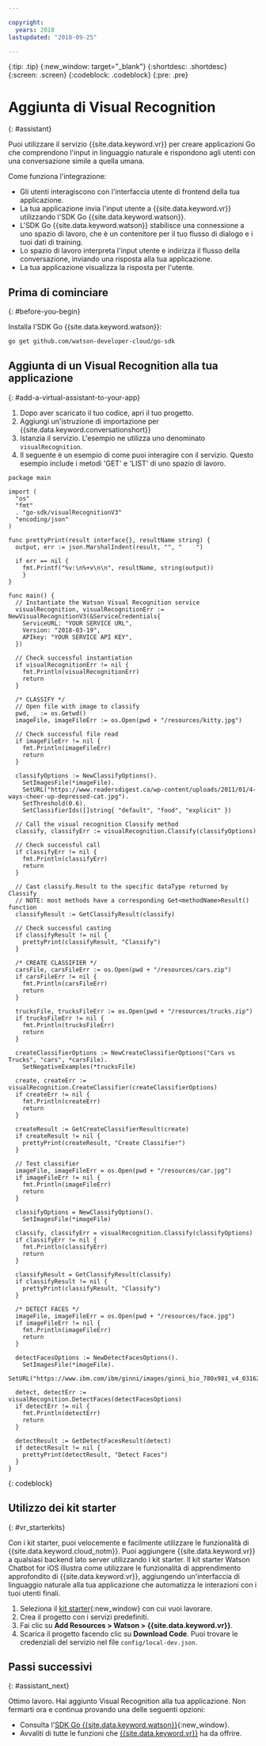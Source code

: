 ```yaml
---

copyright:
  years: 2018
lastupdated: "2018-09-25"

---
```


{:tip: .tip}
{:new_window: target="_blank"}
{:shortdesc: .shortdesc}
{:screen: .screen}
{:codeblock: .codeblock}
{:pre: .pre}

# Aggiunta di Visual Recognition
{: #assistant}

Puoi utilizzare il servizio {{site.data.keyword.vr}} per creare applicazioni Go che comprendono l'input in linguaggio naturale e rispondono agli utenti con una conversazione simile a quella umana.

Come funziona l'integrazione:

* Gli utenti interagiscono con l'interfaccia utente di frontend della tua applicazione.
* La tua applicazione invia l'input utente a {{site.data.keyword.vr}} utilizzando l'SDK Go {{site.data.keyword.watson}}.
* L'SDK Go {{site.data.keyword.watson}} stabilisce una connessione a uno spazio di lavoro, che è un contenitore per il tuo flusso di dialogo e i tuoi dati di training.
* Lo spazio di lavoro interpreta l'input utente e indirizza il flusso della conversazione, inviando una risposta alla tua applicazione.
* La tua applicazione visualizza la risposta per l'utente. 

## Prima di cominciare
{: #before-you-begin}

Installa l'SDK Go {{site.data.keyword.watson}}:
```bash
go get github.com/watson-developer-cloud/go-sdk
```
## Aggiunta di un Visual Recognition alla tua applicazione 
{: #add-a-virtual-assistant-to-your-app}

1. Dopo aver scaricato il tuo codice, apri il tuo progetto.  
2. Aggiungi un'istruzione di importazione per {{site.data.keyword.conversationshort}}
3. Istanzia il servizio. L'esempio ne utilizza uno denominato `visualRecognition`.
4. Il seguente è un esempio di come puoi interagire con il servizio. Questo esempio include i metodi 'GET' e 'LIST' di uno spazio di lavoro. 

```golang
package main

import (
  "os"
  "fmt"
  . "go-sdk/visualRecognitionV3"
  "encoding/json"
)

func prettyPrint(result interface{}, resultName string) {
  output, err := json.MarshalIndent(result, "", "    ")

  if err == nil {
    fmt.Printf("%v:\n%+v\n\n", resultName, string(output))
    }
}

func main() {
  // Instantiate the Watson Visual Recognition service
  visualRecognition, visualRecognitionErr := NewVisualRecognitionV3(&ServiceCredentials{
    ServiceURL: "YOUR SERVICE URL",
    Version: "2018-03-19",
    APIkey: "YOUR SERVICE API KEY",
  })

  // Check successful instantiation
  if visualRecognitionErr != nil {
    fmt.Println(visualRecognitionErr)
    return
  }

  /* CLASSIFY */
  // Open file with image to classify
  pwd, _ := os.Getwd()
  imageFile, imageFileErr := os.Open(pwd + "/resources/kitty.jpg")

  // Check successful file read
  if imageFileErr != nil {
    fmt.Println(imageFileErr)
    return
  }

  classifyOptions := NewClassifyOptions().
    SetImagesFile(*imageFile).
    SetURL("https://www.readersdigest.ca/wp-content/uploads/2011/01/4-ways-cheer-up-depressed-cat.jpg").
    SetThreshold(0.6).
    SetClassifierIds([]string{ "default", "food", "explicit" })

  // Call the visual recognition Classify method
  classify, classifyErr := visualRecognition.Classify(classifyOptions)

  // Check successful call
  if classifyErr != nil {
    fmt.Println(classifyErr)
    return
  }

  // Cast classify.Result to the specific dataType returned by Classify
  // NOTE: most methods have a corresponding Get<methodName>Result() function
  classifyResult := GetClassifyResult(classify)

  // Check successful casting
  if classifyResult != nil {
    prettyPrint(classifyResult, "Classify")
  }

  /* CREATE CLASSIFIER */
  carsFile, carsFileErr := os.Open(pwd + "/resources/cars.zip")
  if carsFileErr != nil {
    fmt.Println(carsFileErr)
    return
  }

  trucksFile, trucksFileErr := os.Open(pwd + "/resources/trucks.zip")
  if trucksFileErr != nil {
    fmt.Println(trucksFileErr)
    return
  }

  createClassifierOptions := NewCreateClassifierOptions("Cars vs Trucks", "cars", *carsFile).
    SetNegativeExamples(*trucksFile)

  create, createErr := visualRecognition.CreateClassifier(createClassifierOptions)
  if createErr != nil {
    fmt.Println(createErr)
    return
  }

  createResult := GetCreateClassifierResult(create)
  if createResult != nil {
    prettyPrint(createResult, "Create Classifier")
  }

  // Test classifier
  imageFile, imageFileErr = os.Open(pwd + "/resources/car.jpg")
  if imageFileErr != nil {
    fmt.Println(imageFileErr)
    return
  }

  classifyOptions = NewClassifyOptions().
    SetImagesFile(*imageFile)

  classify, classifyErr = visualRecognition.Classify(classifyOptions)
  if classifyErr != nil {
    fmt.Println(classifyErr)
    return
  }

  classifyResult = GetClassifyResult(classify)
  if classifyResult != nil {
    prettyPrint(classifyResult, "Classify")
  }

  /* DETECT FACES */
  imageFile, imageFileErr = os.Open(pwd + "/resources/face.jpg")
  if imageFileErr != nil {
    fmt.Println(imageFileErr)
    return
  }

  detectFacesOptions := NewDetectFacesOptions().
    SetImagesFile(*imageFile).
    SetURL("https://www.ibm.com/ibm/ginni/images/ginni_bio_780x981_v4_03162016.jpg")

  detect, detectErr := visualRecognition.DetectFaces(detectFacesOptions)
  if detectErr != nil {
    fmt.Println(detectErr)
    return
  }

  detectResult := GetDetectFacesResult(detect)
  if detectResult != nil {
    prettyPrint(detectResult, "Detect Faces")
  }
}
```
{: codeblock}

## Utilizzo dei kit starter
{: #vr_starterkits}

Con i kit starter, puoi velocemente e facilmente utilizzare le funzionalità di {{site.data.keyword.cloud_notm}}. Puoi aggiungere {{site.data.keyword.vr}} a qualsiasi backend lato server utilizzando i kit starter. Il kit starter Watson Chatbot for iOS illustra come utilizzare le funzionalità di apprendimento approfondito di {{site.data.keyword.vr}}, aggiungendo un'interfaccia di linguaggio naturale alla tua applicazione che automatizza le interazioni con i tuoi utenti finali.

1. Seleziona il [kit starter](https://console.bluemix.net/developer/appledevelopment/starter-kits){:new_window} con cui vuoi lavorare. 
2. Crea il progetto con i servizi predefiniti.
3. Fai clic su **Add Resources > Watson > {{site.data.keyword.vr}}**.
4. Scarica il progetto facendo clic su **Download Code**. Puoi trovare le credenziali del servizio nel file `config/local-dev.json`.

## Passi successivi
{: #assistant_next}

Ottimo lavoro. Hai aggiunto Visual Recognition alla tua applicazione. Non fermarti ora e continua provando una delle seguenti opzioni:
* Consulta l'[SDK Go {{site.data.keyword.watson}}](https://github.com/watson-developer-cloud/go-sdk){:new_window}.
* Avvaliti di tutte le funzioni che [{{site.data.keyword.vr}}](/docs/services/vr/index.html) ha da offrire.
